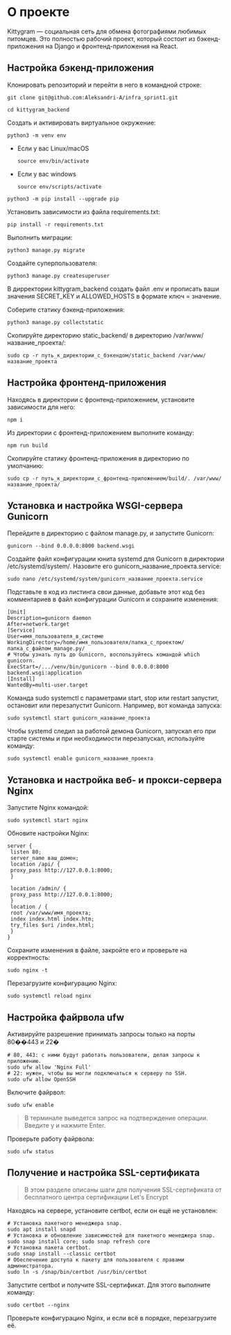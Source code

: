 # О проекте
 Kittygram — социальная сеть для обмена фотографиями любимых питомцев. Это полностью рабочий проект, который состоит из бэкенд-приложения на Django и фронтенд-приложения на React.
 
## Настройка бэкенд-приложения

Клонировать репозиторий и перейти в него в командной строке:

```
git clone git@github.com:Aleksandri-A/infra_sprint1.git
```

```
cd kittygram_backend
```

Cоздать и активировать виртуальное окружение:

```
python3 -m venv env
```

* Если у вас Linux/macOS

    ```
    source env/bin/activate
    ```

* Если у вас windows

    ```
    source env/scripts/activate
    ```

```
python3 -m pip install --upgrade pip
```

Установить зависимости из файла requirements.txt:

```
pip install -r requirements.txt
```

Выполнить миграции:

```
python3 manage.py migrate
```

Создайте суперпользователя:

```
python3 manage.py createsuperuser
```

В дирректории kittygram_backend создать файл .env и прописать ваши значения SECRET_KEY и ALLOWED_HOSTS в формате ключ = значение.

Соберите статику бэкенд-приложения:

```
python3 manage.py collectstatic
```

Скопируйте директорию static_backend/ в директорию /var/www/название_проекта/:

```
sudo cp -r путь_к_директории_с_бэкендом/static_backend /var/www/название_проекта
```

## Настройка фронтенд-приложения

 Находясь в директории с фронтенд-приложением, установите зависимости для него:
 
 ```
npm i
```

Из директории с фронтенд-приложением выполните команду:

 ```
npm run build
```

Скопируйте статику фронтенд-приложения в директорию по умолчанию:

 ```
sudo cp -r путь_к_директории_с_фронтенд-приложением/build/. /var/www/название_проекта/
```

## Установка и настройка WSGI-сервера Gunicorn

Перейдите в директорию с файлом manage.py, и запустите Gunicorn:

```
gunicorn --bind 0.0.0.0:8000 backend.wsgi
```

Создайте файл конфигурации юнита systemd для Gunicorn в директории
/etc/systemd/system/. Назовите его gunicorn_название_проекта.service:

```
sudo nano /etc/systemd/system/gunicorn_название_проекта.service
```

Подставьте в код из листинга свои данные, добавьте этот код без комментариев в файл
конфигурации Gunicorn и сохраните изменения:

```
[Unit]
Description=gunicorn daemon
After=network.target
[Service]
User=имя_пользователя_в_системе
WorkingDirectory=/home/имя_пользователя/папка_с_проектом/папка_с_файлом_manage.py/
# Чтобы узнать путь до Gunicorn, воспользуйтесь командой which gunicorn.
ExecStart=/.../venv/bin/gunicorn --bind 0.0.0.0:8000 backend.wsgi:application
[Install]
WantedBy=multi-user.target
```

Команда sudo systemctl с параметрами start, stop или restart запустит, остановит
или перезапустит Gunicorn. Например, вот команда запуска:

```
sudo systemctl start gunicorn_название_проекта
```

Чтобы systemd следил за работой демона Gunicorn, запускал его при старте системы
и при необходимости перезапускал, используйте команду:

```
sudo systemctl enable gunicorn_название_проекта
```

## Установка и настройка веб- и прокси-сервера Nginx

Запустите Nginx командой:

```
sudo systemctl start nginx
```

Обновите настройки Nginx:

```
server {
 listen 80;
 server_name ваш_домен;
 location /api/ {
 proxy_pass http://127.0.0.1:8000;
 }

 location /admin/ {
 proxy_pass http://127.0.0.1:8000;
 }
 location / {
 root /var/www/имя_проекта;
 index index.html index.htm;
 try_files $uri /index.html;
 }
}
```

Сохраните изменения в файле, закройте его и проверьте на корректность:

```
sudo nginx -t
````

Перезагрузите конфигурацию Nginx:

```
sudo systemctl reload nginx
```

## Настройка файрвола ufw

Активируйте разрешение принимать запросы только на порты 80��443 и 22�

```
# 80, 443: с ними будут работать пользователи, делая запросы к приложению.
sudo ufw allow 'Nginx Full'
# 22: нужен, чтобы вы могли подключаться к серверу по SSH.
sudo ufw allow OpenSSH
```

Включите файрвол:

```
sudo ufw enable
```
>В терминале выведется запрос на подтверждение операции. Введите y и нажмите Enter.


Проверьте работу файрвола:

```
sudo ufw status
```

## Получение и настройка SSL-сертификата

>В этом разделе описаны шаги для получения SSL-сертификата от бесплатного центра
сертификации Let's Encrypt

 Находясь на сервере, установите certbot, если он ещё не установлен: 
 
 ```
 # Установка пакетного менеджера snap.
sudo apt install snapd
# Установка и обновление зависимостей для пакетного менеджера snap.
sudo snap install core; sudo snap refresh core
# Установка пакета certbot.
sudo snap install --classic certbot
# Обеспечение доступа к пакету для пользователя с правами администратора.
sudo ln -s /snap/bin/certbot /usr/bin/certbot
```

Запустите certbot и получите SSL-сертификат. Для этого выполните команду:

```
sudo certbot --nginx
```

Проверьте конфигурацию Nginx, и если всё в порядке, перезагрузите её.
